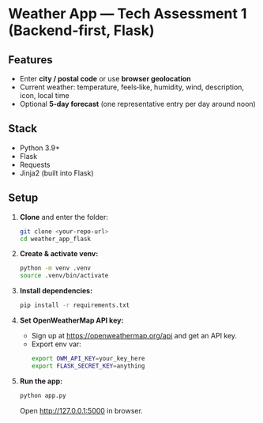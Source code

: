 
# Weather App — Tech Assessment 1 (Backend‑first, Flask)

## Features
- Enter **city / postal code** or use **browser geolocation**
- Current weather: temperature, feels‑like, humidity, wind, description, icon, local time
- Optional **5‑day forecast** (one representative entry per day around noon)

## Stack
- Python 3.9+
- Flask
- Requests
- Jinja2 (built into Flask)

## Setup

1. **Clone** and enter the folder:
   ```bash
   git clone <your-repo-url>
   cd weather_app_flask
   ```

2. **Create & activate venv:**
   ```bash
   python -m venv .venv
   source .venv/bin/activate  
   ```

3. **Install dependencies:**
   ```bash
   pip install -r requirements.txt
   ```

4. **Set OpenWeatherMap API key:**
   - Sign up at https://openweathermap.org/api and get an API key.
   - Export env var:
     ```bash
     export OWM_API_KEY=your_key_here
     export FLASK_SECRET_KEY=anything  
     ```

5. **Run the app:**
   ```bash
   python app.py
   ```
   Open http://127.0.0.1:5000 in browser.


